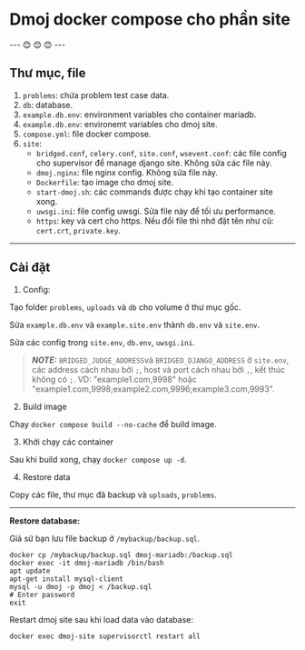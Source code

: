 # Dmoj docker compose cho phần site

--- :blush: :blush: :blush: ---

## Thư mục, file

1. `problems`: chứa problem test case data. 
2. `db`: database.
3. `example.db.env`: environment variables cho container mariadb. 
4. `example.db.env`: environemt variables cho dmoj site. 
5. `compose.yml`: file docker compose.
6. `site`: 
    - `bridged.conf`, `celery.conf`, `site.conf`, `wsevent.conf`: các file config cho supervisor để manage django site. Không sửa các file này.
    - `dmoj.nginx`: file nginx config. Không sửa file này.
    - `Dockerfile`: tạo image cho dmoj site. 
    - `start-dmoj.sh`: các commands được chạy khi tạo container site xong. 
    - `uwsgi.ini`: file config uwsgi. Sửa file này để tối ưu performance. 
    - `https`: key và cert cho https. Nếu đổi file thì nhớ đặt tên như cũ: `cert.crt`, `private.key`.


---

## Cài đặt

1. Config: 

Tạo folder `problems`, `uploads` và `db` cho volume ở thư mục gốc.

Sửa `example.db.env` và `example.site.env` thành `db.env` và `site.env`.

Sửa các config trong `site.env`, `db.env`, `uwsgi.ini`.

> *__NOTE:__* `BRIDGED_JUDGE_ADDRESS`và `BRIDGED_DJANGO_ADDRESS` ở `site.env`, các address cách nhau bởi `;`, host và port cách nhau bởi `,`, kết thúc không có `;`. VD: "example1.com,9998" hoặc "example1.com,9998;example2.com,9996;example3.com,9993".

2. Build image

Chạy `docker compose build --no-cache` để build image.

3. Khởi chạy các container

Sau khi build xong, chạy `docker compose up -d`.

4. Restore data

Copy các file, thư mục đã backup và `uploads`, `problems`.

---

**Restore database:** 

Giả sử bạn lưu file backup ở `/mybackup/backup.sql`.

```shell copy
docker cp /mybackup/backup.sql dmoj-mariadb:/backup.sql
docker exec -it dmoj-mariadb /bin/bash
apt update
apt-get install mysql-client
mysql -u dmoj -p dmoj < /backup.sql
# Enter password
exit
```

Restart dmoj site sau khi load data vào database: 
```shell copy
docker exec dmoj-site supervisorctl restart all
```
